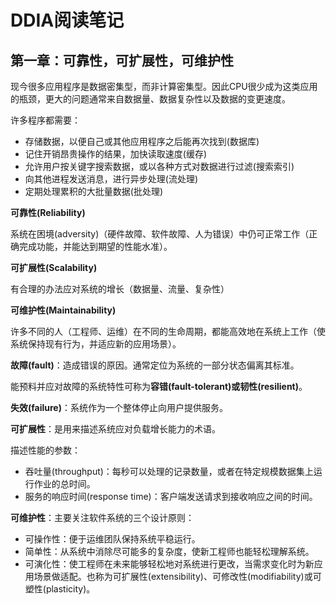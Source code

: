 # DDIA阅读笔记

## 第一章：可靠性，可扩展性，可维护性

现今很多应用程序是数据密集型，而非计算密集型。因此CPU很少成为这类应用的瓶颈，更大的问题通常来自数据量、数据复杂性以及数据的变更速度。

许多程序都需要：

- 存储数据，以便自己或其他应用程序之后能再次找到(数据库)
- 记住开销昂贵操作的结果，加快读取速度(缓存)
- 允许用户按关键字搜索数据，或以各种方式对数据进行过滤(搜索索引)
- 向其他进程发送消息，进行异步处理(流处理)
- 定期处理累积的大批量数据(批处理)

**可靠性(Reliability)**

系统在困境(adversity)（硬件故障、软件故障、人为错误）中仍可正常工作（正确完成功能，并能达到期望的性能水准）。

**可扩展性(Scalability)**

有合理的办法应对系统的增长（数据量、流量、复杂性）

**可维护性(Maintainability)**

许多不同的人（工程师、运维）在不同的生命周期，都能高效地在系统上工作（使系统保持现有行为，并适应新的应用场景）。



**故障(fault)**：造成错误的原因。通常定位为系统的一部分状态偏离其标准。

能预料并应对故障的系统特性可称为**容错(fault-tolerant)**或**韧性(resilient)**。

**失效(failure)**：系统作为一个整体停止向用户提供服务。

**可扩展性**：是用来描述系统应对负载增长能力的术语。

描述性能的参数：

- 吞吐量(throughput)：每秒可以处理的记录数量，或者在特定规模数据集上运行作业的总时间。
- 服务的响应时间(response time)：客户端发送请求到接收响应之间的时间。

**可维护性**：主要关注软件系统的三个设计原则：

- 可操作性：便于运维团队保持系统平稳运行。
- 简单性：从系统中消除尽可能多的复杂度，使新工程师也能轻松理解系统。
- 可演化性：使工程师在未来能够轻松地对系统进行更改，当需求变化时为新应用场景做适配。也称为可扩展性(extensibility)、可修改性(modifiability)或可塑性(plasticity)。